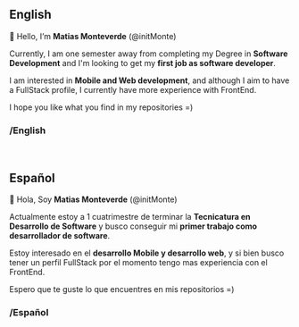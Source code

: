 ## English
👋 Hello, I’m **Matias Monteverde** (@initMonte)

Currently, I am one semester away from completing my Degree in **Software Development** and I'm looking to get my **first job as software developer**.

I am interested in **Mobile and Web development**, and although I aim to have a FullStack profile, I currently have more experience with FrontEnd.

I hope you like what you find in my repositories =)

### /English

 

## Español
👋 Hola, Soy **Matias Monteverde** (@initMonte)

Actualmente estoy a 1 cuatrimestre de terminar la **Tecnicatura en Desarrollo de Software** y busco conseguir mi **primer trabajo como desarrollador de software**.

Estoy interesado en el **desarrollo Mobile y desarrollo web**, y si bien busco tener un perfil FullStack por el momento tengo mas experiencia con el FrontEnd.

Espero que te guste lo que encuentres en mis repositorios =)

### /Español
